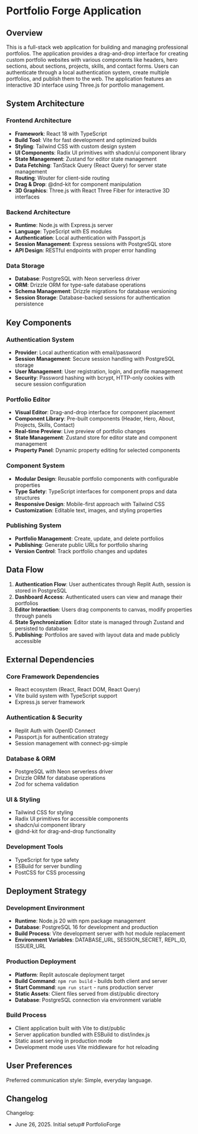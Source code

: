 # Portfolio Forge Application

## Overview

This is a full-stack web application for building and managing professional portfolios. The application provides a drag-and-drop interface for creating custom portfolio websites with various components like headers, hero sections, about sections, projects, skills, and contact forms. Users can authenticate through a local authentication system, create multiple portfolios, and publish them to the web. The application features an interactive 3D interface using Three.js for portfolio management.

## System Architecture

### Frontend Architecture
- **Framework**: React 18 with TypeScript
- **Build Tool**: Vite for fast development and optimized builds
- **Styling**: Tailwind CSS with custom design system
- **UI Components**: Radix UI primitives with shadcn/ui component library
- **State Management**: Zustand for editor state management
- **Data Fetching**: TanStack Query (React Query) for server state management
- **Routing**: Wouter for client-side routing
- **Drag & Drop**: @dnd-kit for component manipulation
- **3D Graphics**: Three.js with React Three Fiber for interactive 3D interfaces

### Backend Architecture
- **Runtime**: Node.js with Express.js server
- **Language**: TypeScript with ES modules
- **Authentication**: Local authentication with Passport.js
- **Session Management**: Express sessions with PostgreSQL store
- **API Design**: RESTful endpoints with proper error handling

### Data Storage
- **Database**: PostgreSQL with Neon serverless driver
- **ORM**: Drizzle ORM for type-safe database operations
- **Schema Management**: Drizzle migrations for database versioning
- **Session Storage**: Database-backed sessions for authentication persistence

## Key Components

### Authentication System
- **Provider**: Local authentication with email/password
- **Session Management**: Secure session handling with PostgreSQL storage
- **User Management**: User registration, login, and profile management
- **Security**: Password hashing with bcrypt, HTTP-only cookies with secure session configuration

### Portfolio Editor
- **Visual Editor**: Drag-and-drop interface for component placement
- **Component Library**: Pre-built components (Header, Hero, About, Projects, Skills, Contact)
- **Real-time Preview**: Live preview of portfolio changes
- **State Management**: Zustand store for editor state and component management
- **Property Panel**: Dynamic property editing for selected components

### Component System
- **Modular Design**: Reusable portfolio components with configurable properties
- **Type Safety**: TypeScript interfaces for component props and data structures
- **Responsive Design**: Mobile-first approach with Tailwind CSS
- **Customization**: Editable text, images, and styling properties

### Publishing System
- **Portfolio Management**: Create, update, and delete portfolios
- **Publishing**: Generate public URLs for portfolio sharing
- **Version Control**: Track portfolio changes and updates

## Data Flow

1. **Authentication Flow**: User authenticates through Replit Auth, session is stored in PostgreSQL
2. **Dashboard Access**: Authenticated users can view and manage their portfolios
3. **Editor Interaction**: Users drag components to canvas, modify properties through panels
4. **State Synchronization**: Editor state is managed through Zustand and persisted to database
5. **Publishing**: Portfolios are saved with layout data and made publicly accessible

## External Dependencies

### Core Framework Dependencies
- React ecosystem (React, React DOM, React Query)
- Vite build system with TypeScript support
- Express.js server framework

### Authentication & Security
- Replit Auth with OpenID Connect
- Passport.js for authentication strategy
- Session management with connect-pg-simple

### Database & ORM
- PostgreSQL with Neon serverless driver
- Drizzle ORM for database operations
- Zod for schema validation

### UI & Styling
- Tailwind CSS for styling
- Radix UI primitives for accessible components
- shadcn/ui component library
- @dnd-kit for drag-and-drop functionality

### Development Tools
- TypeScript for type safety
- ESBuild for server bundling
- PostCSS for CSS processing

## Deployment Strategy

### Development Environment
- **Runtime**: Node.js 20 with npm package management
- **Database**: PostgreSQL 16 for development and production
- **Build Process**: Vite development server with hot module replacement
- **Environment Variables**: DATABASE_URL, SESSION_SECRET, REPL_ID, ISSUER_URL

### Production Deployment
- **Platform**: Replit autoscale deployment target
- **Build Command**: `npm run build` - builds both client and server
- **Start Command**: `npm run start` - runs production server
- **Static Assets**: Client files served from dist/public directory
- **Database**: PostgreSQL connection via environment variable

### Build Process
- Client application built with Vite to dist/public
- Server application bundled with ESBuild to dist/index.js
- Static asset serving in production mode
- Development mode uses Vite middleware for hot reloading

## User Preferences

Preferred communication style: Simple, everyday language.

## Changelog

Changelog:
- June 26, 2025. Initial setup#   P o r t f o l i o F o r g e  
 
